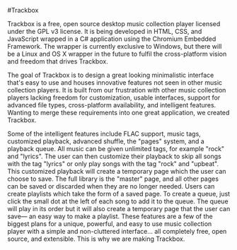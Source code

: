 #Trackbox

Trackbox is a free, open source desktop music collection player licensed under the GPL v3 license. It is being developed in HTML, CSS, and JavaScript wrapped in a C# application using the Chromium Embedded Framework. The wrapper is currently exclusive to Windows, but there will be a Linux and OS X wrapper in the future to fulfil the cross-platform vision and freedom that drives Trackbox.

The goal of Trackbox is to design a great looking minimalistic interface that's easy to use and houses innovative features not seen in other music collection players. It is built from our frustration with other music collection players lacking freedom for customization, usable interfaces, support for advanced file types, cross-platform availability, and intelligent features. Wanting to merge these requirements into one great application, we created Trackbox.

Some of the intelligent features include FLAC support, music tags, customized playback, advanced shuffle, the "pages" system, and a playback queue. All music can be given unlimited tags, for example "rock" and "lyrics". The user can then customize their playback to skip all songs with the tag "lyrics" or only play songs with the tag "rock" and "upbeat". This customized playback will create a temporary page which the user can choose to save. The full library is the "master" page, and all other pages can be saved or discarded when they are no longer needed. Users can create playlists which take the form of a saved page. To create a queue, just click the small dot at the left of each song to add it to the queue. The queue will play in its order but it will also create a temporary page that the user can save— an easy way to make a playlist. These features are a few of the biggest plans for a unique, powerful, and easy to use music collection player with a simple and non-cluttered interface... all completely free, open source, and extensible. This is why we are making Trackbox.